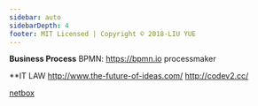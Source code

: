 ```yaml
---
sidebar: auto
sidebarDepth: 4
footer: MIT Licensed | Copyright © 2018-LIU YUE
---
```


**Business Process**
BPMN:
https://bpmn.io
processmaker

**IT LAW
http://www.the-future-of-ideas.com/
http://codev2.cc/

[netbox](https://docs.netbox.dev/en/stable/)